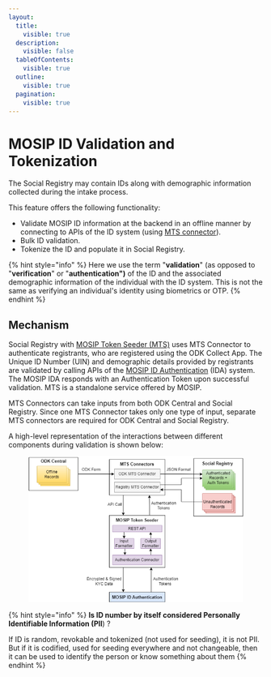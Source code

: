 ```yaml
---
layout:
  title:
    visible: true
  description:
    visible: false
  tableOfContents:
    visible: true
  outline:
    visible: true
  pagination:
    visible: true
---
```


# MOSIP ID Validation and Tokenization

The Social Registry may contain IDs along with demographic information collected during the intake process. &#x20;

This feature offers the following functionality:

* Validate MOSIP ID information at the backend in an offline manner by connecting to APIs of the ID system (using [MTS connector](https://docs.mosip.io/1.2.0/integrations/mosip-token-seeder/mts-odk-importer)).
* Bulk ID validation.
* Tokenize the ID and populate it in Social Registry.

{% hint style="info" %}
Here we use the term "**validation**" (as opposed to "**verification**" or "**authentication")** of the ID and the associated demographic information of the individual with the ID system. This is not the same as verifying an individual's identity using biometrics or OTP.
{% endhint %}

## Mechanism

Social Registry with [MOSIP Token Seeder (MTS)](https://docs.mosip.io/1.2.0/integrations/mosip-token-seeder) uses MTS Connector to authenticate registrants, who are registered using the ODK Collect App. The Unique ID Number (UIN) and demographic details provided by registrants are validated by calling APIs of the [MOSIP ID Authentication](https://docs.mosip.io/1.2.0/id-authentication) (IDA) system. The MOSIP IDA responds with an Authentication Token upon successful validation. MTS is a standalone service offered by MOSIP.&#x20;

MTS Connectors can take inputs from both ODK Central and Social Registry. Since one MTS Connector takes only one type of input, separate MTS connectors are required for ODK Central and Social Registry.

A high-level representation of the interactions between different components during validation is shown below:

<figure><img src="../../.gitbook/assets/authentication-using-mts.png" alt=""><figcaption></figcaption></figure>



{% hint style="info" %}
**Is ID number by itself considered Personally Identifiable Information (PII**) ?

If ID is random, revokable and tokenized (not used for seeding), it is not PII. But if it is codified, used for seeding everywhere and not changeable, then it can be used to identify the person or know something about them
{% endhint %}

